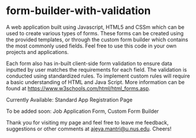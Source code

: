 # form-builder-with-validation
A web application built using Javascript, HTML5 and CSSm which can be used to create various types of forms. These forms can be created using the provided templates, or through the custom form builder which contains the most commonly used fields. Feel free to use this code in your own projects and applications.

Each form also has in-built client-side form validation to ensure data inputted by user matches the requirements for each field. The validation is conducted using standardized rules. To implement custom rules will require a basic understanding of HTML and Java Script. More information can be found at https://www.w3schools.com/html/html_forms.asp. 

Currently Available: Standard App Registration Page

To be added soon: Job Application Form, Custom Form Builder

Thank you for visiting my page and feel free to leave me feedback, suggestions or other comments at ajeya.mantri@u.nus.edu. Cheers!

